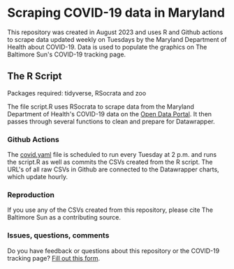 # Scraping COVID-19 data in Maryland

This repository was created in August 2023 and uses R and Github actions to scrape data updated weekly on Tuesdays by the Maryland Department of Health about COVID-19. Data is used to populate the graphics on The Baltimore Sun's COVID-19 tracking page.

## The R Script

Packages required: tidyverse, RSocrata and zoo

The file script.R uses RSocrata to scrape data from the Maryland Department of Health's COVID-19 data on the [Open Data Portal](https://opendata.maryland.gov/). It then passes through several functions to clean and prepare for Datawrapper. 

### Github Actions

The [covid.yaml](https://github.com/Baltimore-Sun/md-covid-scraper/blob/main/.github/workflows/covid.yaml) file is scheduled to run every Tuesday at 2 p.m. and runs the script.R as well as commits the CSVs created from the R script. The URL's of all raw CSVs in Github are connected to the Datawrapper charts, which update hourly.

### Reproduction

If you use any of the CSVs created from this repository, please cite The Baltimore Sun as a contributing source.

### Issues, questions, comments

Do you have feedback or questions about this repository or the COVID-19 tracking page? [Fill out this form](https://latimes.wufoo.com/forms/survey-maryland-covid19-data/).
